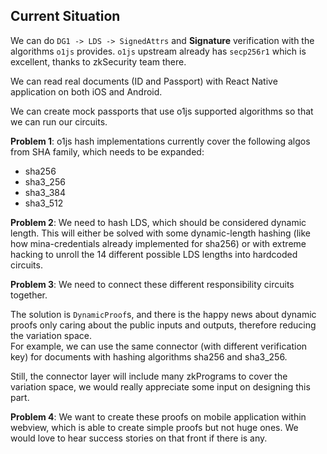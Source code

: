 ## Current Situation

We can do `DG1 -> LDS -> SignedAttrs` and **Signature** verification with the algorithms `o1js` provides. `o1js` upstream already has `secp256r1` which is excellent, thanks to zkSecurity team there.

We can read real documents (ID and Passport) with React Native application on both iOS and Android.

We can create mock passports that use o1js supported algorithms so that we can run our circuits.

**Problem 1**: o1js hash implementations currently cover the following algos from SHA family, which needs to be expanded:

- sha256
- sha3_256
- sha3_384
- sha3_512

**Problem 2**: We need to hash LDS, which should be considered dynamic length. This will either be solved with some dynamic-length hashing (like how mina-credentials already implemented for sha256) or with extreme hacking to unroll the 14 different possible LDS lengths into hardcoded circuits.

**Problem 3**: We need to connect these different responsibility circuits together.

The solution is `DynamicProof`s, and there is the happy news about dynamic proofs only caring about the public inputs and outputs, therefore reducing the variation space.  
For example, we can use the same connector (with different verification key) for documents with hashing algorithms sha256 and sha3_256.

Still, the connector layer will include many zkPrograms to cover the variation space, we would really appreciate some input on designing this part.

**Problem 4**: We want to create these proofs on mobile application within webview, which is able to create simple proofs but not huge ones. We would love to hear success stories on that front if there is any.
